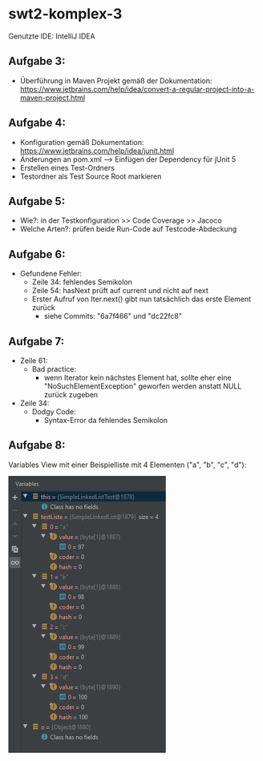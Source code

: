 # swt2-komplex-3

Genutzte IDE: IntelliJ IDEA 

## Aufgabe 3:
- Überführung in Maven Projekt gemäß der Dokumentation:
  https://www.jetbrains.com/help/idea/convert-a-regular-project-into-a-maven-project.html

## Aufgabe 4:
- Konfiguration gemäß Dokumentation: https://www.jetbrains.com/help/idea/junit.html
- Änderungen an pom.xml --> Einfügen der Dependency für jUnit 5
- Erstellen eines Test-Ordners
- Testordner als Test Source Root markieren

## Aufgabe 5:
- Wie?: in der Testkonfiguration >> Code Coverage >> Jacoco
- Welche Arten?: prüfen beide Run-Code auf Testcode-Abdeckung

## Aufgabe 6:
- Gefundene Fehler:
  - Zeile 34: fehlendes Semikolon
  - Zeile 54: hasNext prüft auf current und nicht auf next
  - Erster Aufruf von Iter.next() gibt nun tatsächlich das erste Element zurück
    - siehe Commits: "6a7f466" und "dc22fc8"

## Aufgabe 7:
- Zeile 61:
  - Bad practice:
    - wenn Iterator kein nächstes Element hat, sollte eher eine "NoSuchElementException"
      geworfen werden anstatt NULL zurück zugeben  
- Zeile 34:
  - Dodgy Code:
    - Syntax-Error da fehlendes Semikolon

## Aufgabe 8:

Variables View mit einer Beispielliste mit 4 Elementen ("a", "b", "c", "d"):

![](Variables_View.png)
